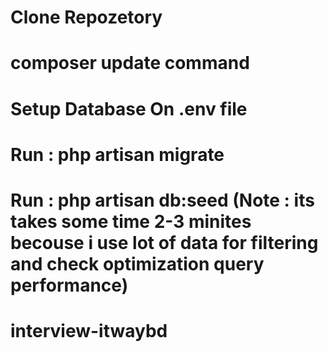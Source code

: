 # Clone Repozetory

# composer update command

# Setup Database On .env file

# Run : php artisan migrate

# Run : php artisan db:seed (Note : its takes some time 2-3 minites becouse i use lot of data for filtering and check optimization query performance)
# interview-itwaybd
